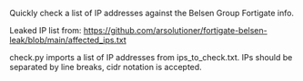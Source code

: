 Quickly check a list of IP addresses against the Belsen Group Fortigate info.

Leaked IP list from: https://github.com/arsolutioner/fortigate-belsen-leak/blob/main/affected_ips.txt

check.py imports a list of IP addresses from ips_to_check.txt. IPs should be separated by line breaks, cidr notation is accepted.
